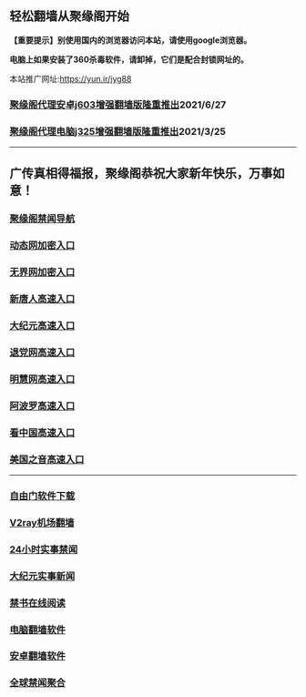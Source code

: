 ## 轻松翻墙从聚缘阁开始

**【重要提示】别使用国内的浏览器访问本站，请使用google浏览器。**

**电脑上如果安装了360杀毒软件，请卸掉，它们是配合封锁网址的。**

本站推广网址:https://yun.ir/jyg88

### [聚缘阁代理安卓j603增强翻墙版隆重推出](https://gitlab.com/juyuange/2/-/raw/master/j603.apk)2021/6/27

### [聚缘阁代理电脑j325增强翻墙版隆重推出](https://gitlab.com/juyuange/2/-/raw/master/j325dn.rar)2021/3/25

***

## **广传真相得福报，聚缘阁恭祝大家新年快乐，万事如意！**

### [聚缘阁禁闻导航](https://d4.6666f.ga)

### [动态网加密入口](https://jyg8.6666f.ga/dwwe3/e444r)

### [无界网加密入口](https://jyg8.6666f.ga/afff/n12r)

### [新唐人高速入口](https://jyg8.6666f.ga/mmmg/e5n)

### [大纪元高速入口](https://jyg8.6666f.ga/yyyyy/e7n)

### [退党网高速入口](https://jyg8.6666f.ga/aakkk/e8m)

### [明慧网高速入口](https://jyg8.6666f.ga/aakkk/e3m)

### [阿波罗高速入口](https://jyg8.6666f.ga/aakkk/e13m)

### [看中国高速入口](https://jyg8.6666f.ga/aakkk/e11m)

### [美国之音高速入口](https://jyg8.6666f.ga/aakkk/e18m)

***






### [自由门软件下载](https://git.io/skyfree)

### [V2ray机场翻墙](https://github.com/bannedbook/fanqiang/wiki/V2ray%E6%9C%BA%E5%9C%BA)

### [24小时实事禁闻](https://github.com/fyvn2199/djy/blob/master/gb/n24hr.md?dfh#1)

### [大纪元实事新闻](https://github.com/fyvn2199/djy/blob/master/gb/nsc413.md?dfh#1)

### [禁书在线阅读](https://github.com/txyzum203/djy/blob/master/gb/9p.md?flntdtv#1)

### [电脑翻墙软件](https://github.com/Alvin9999/new-pac/wiki)

### [安卓翻墙软件](https://git.io/afq)

### [全球禁闻聚合](https://github.com/gfw-breaker/banned-news1/blob/master/README.md)












